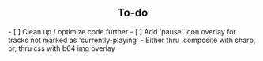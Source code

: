 <div align=center>
<h2>To-do</h2>
</div>
- [ ] Clean up / optimize code further
- [ ] Add 'pause' icon overlay for tracks not marked as 'currently-playing'
	- Either thru .composite with sharp, or, thru css with b64 img overlay
